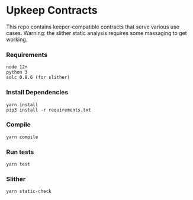 # Upkeep Contracts

This repo contains keeper-compatible contracts that serve various use cases. Warning: the slither static analysis requires some massaging to get working.

### Requirements
```
node 12+
python 3
solc 0.8.6 (for slither)
```

### Install Dependencies
```
yarn install
pip3 install -r requirements.txt
```

### Compile
```
yarn compile
```

### Run tests
```
yarn test
```

### Slither
```
yarn static-check
```
